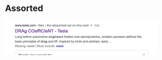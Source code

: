 # Assorted

![Tesla saves their files under mOcking sPOngEbOb sqUArepAnTs TexT ](.gitbook/assets/image%20%281%29.png)



